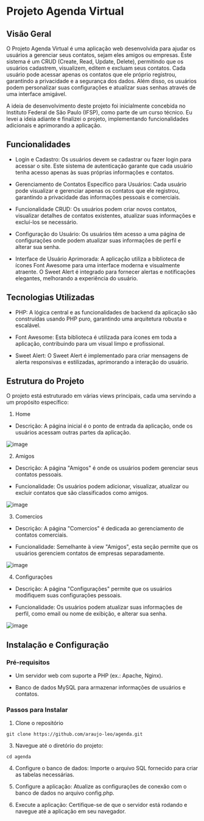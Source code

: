 # Projeto Agenda Virtual
## Visão Geral
O Projeto Agenda Virtual é uma aplicação web desenvolvida para ajudar os usuários a gerenciar seus contatos, sejam eles amigos ou empresas. Este sistema é um CRUD (Create, Read, Update, Delete), permitindo que os usuários cadastrem, visualizem, editem e excluam seus contatos. Cada usuário pode acessar apenas os contatos que ele próprio registrou, garantindo a privacidade e a segurança dos dados. Além disso, os usuários podem personalizar suas configurações e atualizar suas senhas através de uma interface amigável.

A ideia de desenvolvimento deste projeto foi inicialmente concebida no Instituto Federal de São Paulo (IFSP), como parte de um curso técnico. Eu levei a ideia adiante e finalizei o projeto, implementando funcionalidades adicionais e aprimorando a aplicação.

## Funcionalidades

* Login e Cadastro: Os usuários devem se cadastrar ou fazer login para acessar o site. Este sistema de autenticação garante que cada usuário tenha acesso apenas às suas próprias informações e contatos.

* Gerenciamento de Contatos Específico para Usuários: Cada usuário pode visualizar e gerenciar apenas os contatos que ele registrou, garantindo a privacidade das informações pessoais e comerciais.

* Funcionalidade CRUD: Os usuários podem criar novos contatos, visualizar detalhes de contatos existentes, atualizar suas informações e excluí-los se necessário.

* Configuração do Usuário: Os usuários têm acesso a uma página de configurações onde podem atualizar suas informações de perfil e alterar sua senha.

* Interface de Usuário Aprimorada: A aplicação utiliza a biblioteca de ícones Font Awesome para uma interface moderna e visualmente atraente. O Sweet Alert é integrado para fornecer alertas e notificações elegantes, melhorando a experiência do usuário.

## Tecnologias Utilizadas

* PHP: A lógica central e as funcionalidades de backend da aplicação são construídas usando PHP puro, garantindo uma arquitetura robusta e escalável.

* Font Awesome: Esta biblioteca é utilizada para ícones em toda a aplicação, contribuindo para um visual limpo e profissional.

* Sweet Alert: O Sweet Alert é implementado para criar mensagens de alerta responsivas e estilizadas, aprimorando a interação do usuário.

## Estrutura do Projeto

O projeto está estruturado em várias views principais, cada uma servindo a um propósito específico:

1. Home
* Descrição: A página inicial é o ponto de entrada da aplicação, onde os usuários acessam outras partes da aplicação.

![image](https://github.com/user-attachments/assets/0173778e-36a6-4898-ab0b-63df9c9c2398)

2. Amigos
* Descrição: A página "Amigos" é onde os usuários podem gerenciar seus contatos pessoais.

* Funcionalidade: Os usuários podem adicionar, visualizar, atualizar ou excluir contatos que são classificados como amigos.

![image](https://github.com/user-attachments/assets/21f2500d-7b91-48f9-b6e2-b002847249ba)

3. Comercios
* Descrição: A página "Comercios" é dedicada ao gerenciamento de contatos comerciais.

* Funcionalidade: Semelhante à view "Amigos", esta seção permite que os usuários gerenciem contatos de empresas separadamente.

![image](https://github.com/user-attachments/assets/25a26842-8bec-4ec3-8485-079eba1fa829)

4. Configurações
* Descrição: A página "Configurações" permite que os usuários modifiquem suas configurações pessoais.

* Funcionalidade: Os usuários podem atualizar suas informações de perfil, como email ou nome de exibição, e alterar sua senha.

![image](https://github.com/user-attachments/assets/844703e8-1fda-476a-9921-3880f681d35c)

## Instalação e Configuração

### Pré-requisitos

* Um servidor web com suporte a PHP (ex.: Apache, Nginx).
  
* Banco de dados MySQL para armazenar informações de usuários e contatos.
  
### Passos para Instalar
1. Clone o repositório

 ``` git clone https://github.com/araujo-leo/agenda.git ``` 

3. Navegue até o diretório do projeto:

``` cd agenda ```

4. Configure o banco de dados: Importe o arquivo SQL fornecido para criar as tabelas necessárias.

5. Configure a aplicação: Atualize as configurações de conexão com o banco de dados no arquivo config.php.
   
6. Execute a aplicação: Certifique-se de que o servidor está rodando e navegue até a aplicação em seu navegador.
